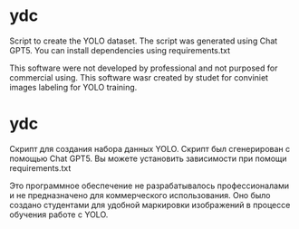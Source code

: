 # ydc
Script to create the YOLO dataset. The script was generated using Chat GPT5. You can install dependencies using requirements.txt

This software were not developed by professional and not purposed for commercial using. This software wasr created by studet for conviniet images labeling for YOLO training. 

# ydc
Скрипт для создания набора данных YOLO. Скрипт был сгенерирован с помощью Chat GPT5. Вы можете установить зависимости при помощи requirements.txt

Это программное обеспечение не разрабатывалось профессионалами и не предназначено для коммерческого использования. Оно было создано студентами для удобной маркировки изображений в процессе обучения работе с YOLO.
